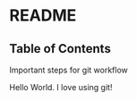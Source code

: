 # README #

## Table of Contents
Important steps for git workflow 

Hello World. I love using git!

